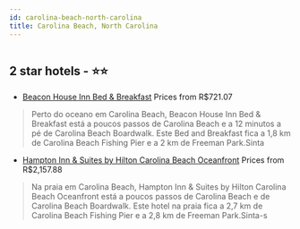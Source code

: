 ```yaml
---
id: carolina-beach-north-carolina
title: Carolina Beach, North Carolina
---
```


<center><img src="https://i.travelapi.com/hotels/2000000/1570000/1562000/1561959/a8ab7891_z.jpg" alt="" /></center>


##  2 star hotels - ⭐️⭐️

-    [Beacon House Inn Bed & Breakfast](https://www.hurb.com/br/aud/https://www.hurb.com/br/hotels/carolina-beach/beacon-house-inn-bed-breakfast-HT-WCK7?cmp=18055) Prices from R$721.07
   > Perto do oceano em Carolina Beach, Beacon House Inn Bed & Breakfast está a poucos passos de Carolina Beach e a 12 minutos a pé de Carolina Beach Boardwalk.  Este Bed and Breakfast fica a 1,8 km de Carolina Beach Fishing Pier e a 2 km de Freeman Park.Sinta
-    [Hampton Inn & Suites by Hilton Carolina Beach Oceanfront](https://www.hurb.com/br/aud/https://www.hurb.com/br/hotels/carolina-beach/hampton-inn-suites-by-hilton-carolina-beach-oceanfront-HT-KZ8N?cmp=18055) Prices from R$2,157.88
   > Na praia em Carolina Beach, Hampton Inn & Suites by Hilton Carolina Beach Oceanfront está a poucos passos de Carolina Beach e de Carolina Beach Boardwalk.  Este hotel na praia fica a 2,7 km de Carolina Beach Fishing Pier e a 2,8 km de Freeman Park.Sinta-s
